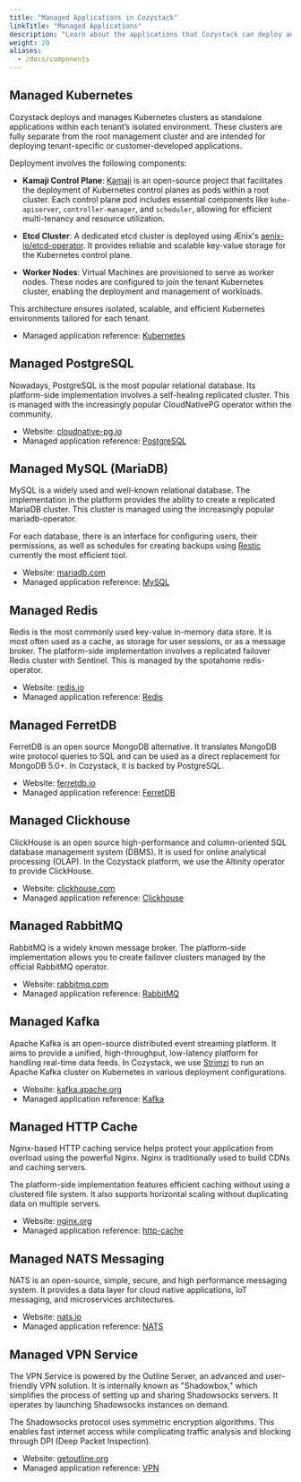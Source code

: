 ```yaml
---
title: "Managed Applications in Cozystack"
linkTitle: "Managed Applications"
description: "Learn about the applications that Cozystack can deploy and manage"
weight: 20
aliases:
  - /docs/components
---
```


## Managed Kubernetes

Cozystack deploys and manages Kubernetes clusters as standalone applications within each tenant’s isolated environment.
These clusters are fully separate from the root management cluster and are intended for deploying tenant-specific or customer-developed applications.

Deployment involves the following components:

-   **Kamaji Control Plane**: [Kamaji](https://kamaji.clastix.io/) is an open-source project that facilitates the deployment
    of Kubernetes control planes as pods within a root cluster.
    Each control plane pod includes essential components like `kube-apiserver`, `controller-manager`, and `scheduler`,
    allowing for efficient multi-tenancy and resource utilization.
  
-   **Etcd Cluster**: A dedicated etcd cluster is deployed using Ænix's [aenix-io/etcd-operator](https://github.com/aenix-io/etcd-operator).
    It provides reliable and scalable key-value storage for the Kubernetes control plane.
  
-   **Worker Nodes**: Virtual Machines are provisioned to serve as worker nodes.
    These nodes are configured to join the tenant Kubernetes cluster, enabling the deployment and management of workloads.

This architecture ensures isolated, scalable, and efficient Kubernetes environments tailored for each tenant.

-    Managed application reference: [Kubernetes](https://github.com/cozystack/cozystack/tree/main/packages/apps/kubernetes#readme)


## Managed PostgreSQL

Nowadays, PostgreSQL is the most popular relational database.
Its platform-side implementation involves a self-healing replicated cluster.
This is managed with the increasingly popular CloudNativePG operator within the community.

-    Website: [cloudnative-pg.io](https://cloudnative-pg.io/)
-    Managed application reference: [PostgreSQL](https://github.com/cozystack/cozystack/tree/main/packages/apps/postgres#readme)


## Managed MySQL (MariaDB)

MySQL is a widely used and well-known relational database.
The implementation in the platform provides the ability to create a replicated MariaDB cluster.
This cluster is managed using the increasingly popular mariadb-operator.

For each database, there is an interface for configuring users, their permissions,
as well as schedules for creating backups using [Restic](https://restic.net/) currently the most efficient tool.

-    Website: [mariadb.com](https://mariadb.com/)
-    Managed application reference: [MySQL](https://github.com/cozystack/cozystack/tree/main/packages/apps/mysql#readme)


## Managed Redis

Redis is the most commonly used key-value in-memory data store.
It is most often used as a cache, as storage for user sessions, or as a message broker.
The platform-side implementation involves a replicated failover Redis cluster with Sentinel.
This is managed by the spotahome redis-operator.

-    Website: [redis.io](https://redis.io/)
-    Managed application reference: [Redis](https://github.com/cozystack/cozystack/tree/main/packages/apps/redis#readme)


## Managed FerretDB

FerretDB is an open source MongoDB alternative.
It translates MongoDB wire protocol queries to SQL and can be used as a direct replacement for MongoDB 5.0+.
In Cozystack, it is backed by PostgreSQL.

-    Website: [ferretdb.io](https://www.ferretdb.io/)
-    Managed application reference: [FerretDB](https://github.com/cozystack/cozystack/tree/main/packages/apps/ferretdb#readme)


## Managed Clickhouse

ClickHouse is an open source high-performance and column-oriented SQL database management system (DBMS).
It is used for online analytical processing (OLAP).
In the Cozystack platform, we use the Altinity operator to provide ClickHouse.

-    Website: [clickhouse.com](https://clickhouse.com/)
-    Managed application reference: [Clickhouse](https://github.com/cozystack/cozystack/tree/main/packages/apps/clickhouse#readme)

## Managed RabbitMQ

RabbitMQ is a widely known message broker.
The platform-side implementation allows you to create failover clusters managed by the official RabbitMQ operator.

-    Website: [rabbitmq.com](https://www.rabbitmq.com/)
-    Managed application reference: [RabbitMQ](https://github.com/cozystack/cozystack/tree/main/packages/apps/rabbitmq#readme)


## Managed Kafka

Apache Kafka is an open-source distributed event streaming platform.
It aims to provide a unified, high-throughput, low-latency platform for handling real-time data feeds.
In Cozystack, we use [Strimzi](https://github.com/cozystack/cozystack/blob/main/packages/system/kafka-operator/charts/strimzi-kafka-operator/README.md)
to run an Apache Kafka cluster on Kubernetes in various deployment configurations.

-    Website: [kafka.apache.org](https://kafka.apache.org/)
-    Managed application reference: [Kafka](https://github.com/cozystack/cozystack/tree/main/packages/apps/kafka#readme)


## Managed HTTP Cache

Nginx-based HTTP caching service helps protect your application from overload using the powerful Nginx.
Nginx is traditionally used to build CDNs and caching servers.

The platform-side implementation features efficient caching without using a clustered file system.
It also supports horizontal scaling without duplicating data on multiple servers.

-    Website: [nginx.org](https://nginx.org/)
-    Managed application reference: [http-cache](https://github.com/cozystack/cozystack/tree/main/packages/apps/http-cache#readme)


## Managed NATS Messaging

NATS is an open-source, simple, secure, and high performance messaging system.
It provides a data layer for cloud native applications, IoT messaging, and microservices architectures.

-    Website: [nats.io](https://nats.io/)
-    Managed application reference: [NATS](https://github.com/cozystack/cozystack/tree/main/packages/apps/nats#readme)


## Managed VPN Service

The VPN Service is powered by the Outline Server, an advanced and user-friendly VPN solution.
It is internally known as "Shadowbox," which simplifies the process of setting up and sharing Shadowsocks servers.
It operates by launching Shadowsocks instances on demand.

The Shadowsocks protocol uses symmetric encryption algorithms.
This enables fast internet access while complicating traffic analysis and blocking through DPI (Deep Packet Inspection).

-    Website: [getoutline.org](https://getoutline.org/)
-    Managed application reference: [VPN](https://github.com/cozystack/cozystack/tree/main/packages/apps/vpn#readme)
